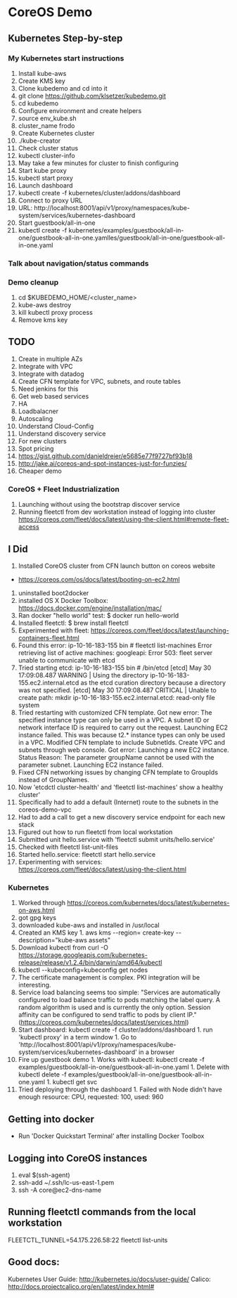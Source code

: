 # CoreOS Demo

## Kubernetes Step-by-step

### My Kubernetes start instructions
1. Install kube-aws
1. Create KMS key
1. Clone kubedemo and cd into it
  1. git clone https://github.com/klsetzer/kubedemo.git
  1. cd kubedemo
1. Configure environment and create helpers
  1. source env_kube.sh
  1. cluster_name frodo
1. Create Kubernetes cluster
  1. ./kube-creator
1. Check cluster status
  1. kubectl cluster-info
  1. May take a few minutes for cluster to finish configuring
1. Start kube proxy
  1. kubectl start proxy
1. Launch dashboard
  1. kubectl create -f kubernetes/cluster/addons/dashboard
1. Connect to proxy URL
  1. URL: http://localhost:8001/api/v1/proxy/namespaces/kube-system/services/kubernetes-dashboard
1. Start guestbook/all-in-one
  1. kubectl create -f kubernetes/examples/guestbook/all-in-one/guestbook-all-in-one.yamlles/guestbook/all-in-one/guestbook-all-in-one.yaml

### Talk about navigation/status commands

### Demo cleanup
1. cd $KUBEDEMO_HOME/<cluster_name>
1. kube-aws destroy
1. kill kubectl proxy process
1. Remove kms key

## TODO
1. Create in multiple AZs
1. Integrate with VPC
1. Integrate with datadog
1. Create CFN template for VPC, subnets, and route tables
1. Need jenkins for this
1. Get web based services
  1. HA
  1. Loadbalacner
  1. Autoscaling
1. Understand Cloud-Config
1. Understand discovery service
  1. For new clusters
1. Spot pricing
  1. https://gist.github.com/danieldreier/e5685e77f9727bf93b18
  1. http://jake.ai/coreos-and-spot-instances-just-for-funzies/
  1. Cheaper demo


### CoreOS + Fleet Industrialization
1. Launching without using the bootstrap discover service
1. Running fleetctl from dev workstation instead of logging into cluster
   https://coreos.com/fleet/docs/latest/using-the-client.html#remote-fleet-access


## I Did
1. Installed CoreOS cluster from CFN launch button on coreos website
  * https://coreos.com/os/docs/latest/booting-on-ec2.html
1. uninstalled boot2docker
1. installed OS X Docker Toolbox: https://docs.docker.com/engine/installation/mac/
1. Ran docker "hello world" test: $ docker run hello-world
1. Installed fleetctl: $ brew install fleetctl
1. Experimented with fleet: https://coreos.com/fleet/docs/latest/launching-containers-fleet.html
  1. Found this error: 
  ip-10-16-183-155 bin # fleetctl list-machines
  Error retrieving list of active machines: googleapi: Error 503: fleet server unable to communicate with etcd
  1. Tried starting etcd:
  ip-10-16-183-155 bin # /bin/etcd
  [etcd] May 30 17:09:08.487 WARNING   | Using the directory ip-10-16-183-155.ec2.internal.etcd as the etcd curation directory because a directory was not specified.
  [etcd] May 30 17:09:08.487 CRITICAL  | Unable to create path: mkdir ip-10-16-183-155.ec2.internal.etcd: read-only file system
  1. Tried restarting with customized CFN template.  Got new error:
  The specified instance type can only be used in a VPC. A subnet ID or network interface ID is required to carry out the request. Launching EC2 instance failed.
  This was because t2.* instance types can only be used in a VPC.  Modified CFN template to include SubnetIds.  Create VPC and subnets through web console.
  Got error: Launching a new EC2 instance. Status Reason: The parameter groupName cannot be used with the parameter subnet. Launching EC2 instance failed.
  1. Fixed CFN networking issues by changing CFN template to GroupIds instead of GroupNames.
  1. Now 'etcdctl  cluster-health' and 'fleetctl list-machines' show a healthy cluster'
  1. Specifically had to add a default (Internet) route to the subnets in the coreos-demo-vpc
  1. Had to add a call to get a new discovery service endpoint for each new stack
  1. Figured out how to run fleetctl from local workstation
  1. Submitted unit hello.service with 'fleetctl submit units/hello.service'
  1. Checked with fleetctl list-unit-files
  1. Started hello.service: fleetctl start hello.service
1. Experimenting with services: https://coreos.com/fleet/docs/latest/using-the-client.html

### Kubernetes
1. Worked through https://coreos.com/kubernetes/docs/latest/kubernetes-on-aws.html
  1. got gpg keys
  1. downloaded kube-aws and installed in /usr/local
  1. Created an KMS key
    1. aws kms --region=<your-region> create-key --description="kube-aws assets"
  1. Download kubectl from curl -O https://storage.googleapis.com/kubernetes-release/release/v1.2.4/bin/darwin/amd64/kubectl
  1. kubectl --kubeconfig=kubeconfig get nodes
  1. The certificate management is complex.  PKI integration will be interesting.
  1. Service load balancing seems too simple: "Services are automatically configured to load balance traffic to pods matching the label query. A random algorithm is used and is currently the only option. Session affinity can be configured to send traffic to pods by client IP." (https://coreos.com/kubernetes/docs/latest/services.html)
  1. Start dashboard: kubectl create -f cluster/addons/dashboard
    1. run 'kubectl proxy' in a term window
    1. Go to 'http://localhost:8001/api/v1/proxy/namespaces/kube-system/services/kubernetes-dashboard' in a browser
  1. Fire up guestbook demo
    1. Works with kubectl: kubectl create -f examples/guestbook/all-in-one/guestbook-all-in-one.yaml
    1. Delete with kubectl delete -f examples/guestbook/all-in-one/guestbook-all-in-one.yaml
    1. kubectl get svc
  1. Tried deploying through the dashboard
    1. Failed with  Node didn't have enough resource: CPU, requested: 100, used: 960


## Getting into docker
* Run 'Docker Quickstart Terminal' after installing Docker Toolbox

## Logging into CoreOS instances
1. eval $(ssh-agent)
1. ssh-add ~/.ssh/lc-us-east-1.pem
1. ssh -A core@ec2-dns-name

## Running fleetctl commands from the local workstation
FLEETCTL_TUNNEL=54.175.226.58:22 fleetctl list-units

## Good docs:
Kubernetes User Guide: http://kubernetes.io/docs/user-guide/
Calico: http://docs.projectcalico.org/en/latest/index.html#

